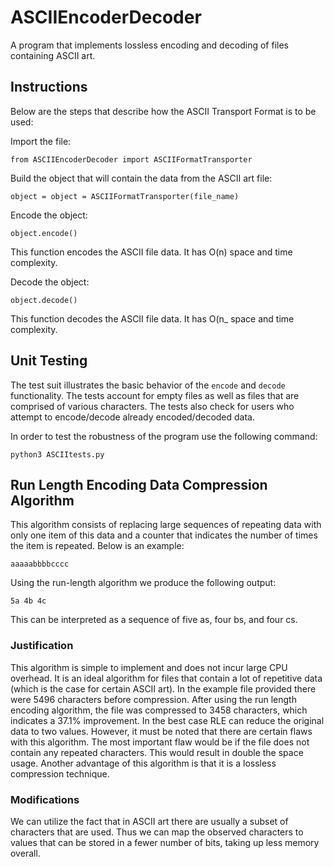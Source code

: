 # ASCIIEncoderDecoder

A program that implements lossless encoding and decoding of files containing ASCII art.

## Instructions

Below are the steps that describe how the ASCII Transport Format is to be used:

Import the file:

  `from ASCIIEncoderDecoder import ASCIIFormatTransporter`

Build the object that will contain the data from the ASCII art file:

  `object = object = ASCIIFormatTransporter(file_name)`

Encode the object:

  `object.encode()`
  
  This function encodes the ASCII file data. It has O(n) space and time complexity.

Decode the object:

  `object.decode()`
  
  This function decodes the ASCII file data. It has O(n_ space and time complexity.

## Unit Testing

The test suit illustrates the basic behavior of the `encode` and `decode` functionality. The tests account for empty files as well as files that are comprised of various characters. The tests also check for users who attempt to encode/decode already encoded/decoded data.

In order to test the robustness of the program use the following command:

`python3 ASCIItests.py`

## Run Length Encoding Data Compression Algorithm

This algorithm consists of replacing large sequences of repeating data with only one item of this data and a counter that indicates the number of times the item is repeated. Below is an example:

  `aaaaabbbbcccc`

Using the run-length algorithm we produce the following output:

  `5a 4b 4c`

This can be interpreted as a sequence of five as, four bs, and four cs.

### Justification

This algorithm is simple to implement and does not incur large CPU overhead. It is an ideal algorithm for files that contain a lot of repetitive data (which is the case for certain ASCII art). In the example file provided there were 5496 characters before compression. After using the run length encoding algorithm, the file was compressed to 3458 characters, which indicates a 37.1% improvement. In the best case RLE can reduce the original data to two values. However, it must be noted that there are certain flaws with this algorithm. The most important flaw would be if the file does not contain any repeated characters. This would result in double the space usage. Another advantage of this algorithm is that it is a lossless compression technique. 

### Modifications

We can utilize the fact that in ASCII art there are usually a subset of characters that are used. Thus we can map the observed characters to values that can be stored in a fewer number of bits, taking up less memory overall.




